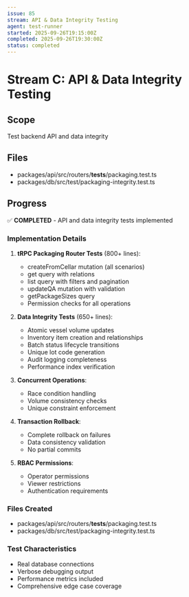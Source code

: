 ```yaml
---
issue: 85
stream: API & Data Integrity Testing
agent: test-runner
started: 2025-09-26T19:15:00Z
completed: 2025-09-26T19:30:00Z
status: completed
---
```


# Stream C: API & Data Integrity Testing

## Scope
Test backend API and data integrity

## Files
- packages/api/src/routers/__tests__/packaging.test.ts
- packages/db/src/test/packaging-integrity.test.ts

## Progress
✅ **COMPLETED** - API and data integrity tests implemented

### Implementation Details
1. **tRPC Packaging Router Tests** (800+ lines):
   - createFromCellar mutation (all scenarios)
   - get query with relations
   - list query with filters and pagination
   - updateQA mutation with validation
   - getPackageSizes query
   - Permission checks for all operations

2. **Data Integrity Tests** (650+ lines):
   - Atomic vessel volume updates
   - Inventory item creation and relationships
   - Batch status lifecycle transitions
   - Unique lot code generation
   - Audit logging completeness
   - Performance index verification

3. **Concurrent Operations**:
   - Race condition handling
   - Volume consistency checks
   - Unique constraint enforcement

4. **Transaction Rollback**:
   - Complete rollback on failures
   - Data consistency validation
   - No partial commits

5. **RBAC Permissions**:
   - Operator permissions
   - Viewer restrictions
   - Authentication requirements

### Files Created
- packages/api/src/routers/__tests__/packaging.test.ts
- packages/db/src/test/packaging-integrity.test.ts

### Test Characteristics
- Real database connections
- Verbose debugging output
- Performance metrics included
- Comprehensive edge case coverage